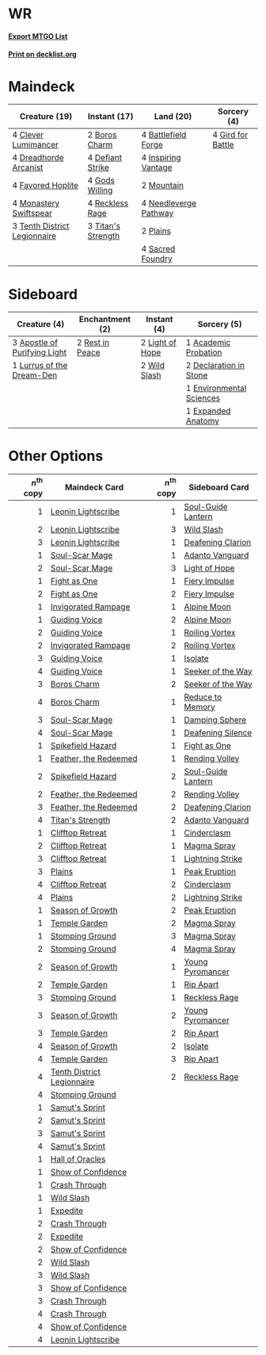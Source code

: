 # WR

#### [Export MTGO List](../collection/WR/WR.txt)
#### [Print on decklist.org](http://decklist.org/?deckmain=4%09Battlefield%20Forge%0A2%09Boros%20Charm%0A4%09Clever%20Lumimancer%0A4%09Defiant%20Strike%0A4%09Dreadhorde%20Arcanist%0A4%09Favored%20Hoplite%0A4%09Gird%20for%20Battle%0A4%09Gods%20Willing%0A4%09Inspiring%20Vantage%0A4%09Monastery%20Swiftspear%0A2%09Mountain%0A4%09Needleverge%20Pathway%0A2%09Plains%0A4%09Reckless%20Rage%0A4%09Sacred%20Foundry%0A3%09Tenth%20District%20Legionnaire%0A3%09Titan's%20Strength&deckside=1%09Academic%20Probation%0A3%09Apostle%20of%20Purifying%20Light%0A2%09Declaration%20in%20Stone%0A1%09Environmental%20Sciences%0A1%09Expanded%20Anatomy%0A2%09Light%20of%20Hope%0A1%09Lurrus%20of%20the%20Dream-Den%0A2%09Rest%20in%20Peace%0A2%09Wild%20Slash)
# Maindeck

|                                             Creature (19)                                             |                                        Instant (17)                                         |                                           Land (20)                                            |                                        Sorcery (4)                                         |
|-------------------------------------------------------------------------------------------------------|---------------------------------------------------------------------------------------------|------------------------------------------------------------------------------------------------|--------------------------------------------------------------------------------------------|
|4 [Clever Lumimancer](http://gatherer.wizards.com/Pages/Card/Details.aspx?multiverseid=513487)         |2 [Boros Charm](http://gatherer.wizards.com/Pages/Card/Details.aspx?multiverseid=442188)     |4 [Battlefield Forge](http://gatherer.wizards.com/Pages/Card/Details.aspx?multiverseid=129479)  |4 [Gird for Battle](http://gatherer.wizards.com/Pages/Card/Details.aspx?multiverseid=452762)|
|4 [Dreadhorde Arcanist](http://gatherer.wizards.com/Pages/Card/Details.aspx?multiverseid=461052)       |4 [Defiant Strike](http://gatherer.wizards.com/Pages/Card/Details.aspx?multiverseid=386515)  |4 [Inspiring Vantage](http://gatherer.wizards.com/Pages/Card/Details.aspx?multiverseid=417819)  |                                                                                            |
|4 [Favored Hoplite](http://gatherer.wizards.com/Pages/Card/Details.aspx?multiverseid=373596)           |4 [Gods Willing](http://gatherer.wizards.com/Pages/Card/Details.aspx?multiverseid=442005)    |2 [Mountain](http://gatherer.wizards.com/Pages/Card/Details.aspx?multiverseid=439859)           |                                                                                            |
|4 [Monastery Swiftspear](http://gatherer.wizards.com/Pages/Card/Details.aspx?multiverseid=438706)      |4 [Reckless Rage](http://gatherer.wizards.com/Pages/Card/Details.aspx?multiverseid=439767)   |4 [Needleverge Pathway](http://gatherer.wizards.com/Pages/Card/Details.aspx?multiverseid=491918)|                                                                                            |
|3 [Tenth District Legionnaire](http://gatherer.wizards.com/Pages/Card/Details.aspx?multiverseid=461149)|3 [Titan's Strength](http://gatherer.wizards.com/Pages/Card/Details.aspx?multiverseid=398680)|2 [Plains](http://gatherer.wizards.com/Pages/Card/Details.aspx?multiverseid=439856)             |                                                                                            |
|                                                                                                       |                                                                                             |4 [Sacred Foundry](http://gatherer.wizards.com/Pages/Card/Details.aspx?multiverseid=405106)     |                                                                                            |


# Sideboard

|                                             Creature (4)                                              |                                     Enchantment (2)                                      |                                       Instant (4)                                        |                                            Sorcery (5)                                            |
|-------------------------------------------------------------------------------------------------------|------------------------------------------------------------------------------------------|------------------------------------------------------------------------------------------|---------------------------------------------------------------------------------------------------|
|3 [Apostle of Purifying Light](http://gatherer.wizards.com/Pages/Card/Details.aspx?multiverseid=466760)|2 [Rest in Peace](http://gatherer.wizards.com/Pages/Card/Details.aspx?multiverseid=442021)|2 [Light of Hope](http://gatherer.wizards.com/Pages/Card/Details.aspx?multiverseid=479540)|1 [Academic Probation](http://gatherer.wizards.com/Pages/Card/Details.aspx?multiverseid=513484)    |
|1 [Lurrus of the Dream-Den](http://gatherer.wizards.com/Pages/Card/Details.aspx?multiverseid=479746)   |                                                                                          |2 [Wild Slash](http://gatherer.wizards.com/Pages/Card/Details.aspx?multiverseid=391959)   |2 [Declaration in Stone](http://gatherer.wizards.com/Pages/Card/Details.aspx?multiverseid=409750)  |
|                                                                                                       |                                                                                          |                                                                                          |1 [Environmental Sciences](http://gatherer.wizards.com/Pages/Card/Details.aspx?multiverseid=513477)|
|                                                                                                       |                                                                                          |                                                                                          |1 [Expanded Anatomy](http://gatherer.wizards.com/Pages/Card/Details.aspx?multiverseid=513478)      |


# Other Options

|*n*<sup>th</sup> copy|                                            Maindeck Card                                            |*n*<sup>th</sup> copy|                                       Sideboard Card                                        |
|--------------------:|-----------------------------------------------------------------------------------------------------|--------------------:|---------------------------------------------------------------------------------------------|
|                    1|[Leonin Lightscribe](http://gatherer.wizards.com/Pages/Card/Details.aspx?multiverseid=513497)        |                    1|[Soul-Guide Lantern](http://gatherer.wizards.com/Pages/Card/Details.aspx?multiverseid=476488)|
|                    2|[Leonin Lightscribe](http://gatherer.wizards.com/Pages/Card/Details.aspx?multiverseid=513497)        |                    3|[Wild Slash](http://gatherer.wizards.com/Pages/Card/Details.aspx?multiverseid=391959)        |
|                    3|[Leonin Lightscribe](http://gatherer.wizards.com/Pages/Card/Details.aspx?multiverseid=513497)        |                    1|[Deafening Clarion](http://gatherer.wizards.com/Pages/Card/Details.aspx?multiverseid=452915) |
|                    1|[Soul-Scar Mage](http://gatherer.wizards.com/Pages/Card/Details.aspx?multiverseid=426850)            |                    1|[Adanto Vanguard](http://gatherer.wizards.com/Pages/Card/Details.aspx?multiverseid=435152)   |
|                    2|[Soul-Scar Mage](http://gatherer.wizards.com/Pages/Card/Details.aspx?multiverseid=426850)            |                    3|[Light of Hope](http://gatherer.wizards.com/Pages/Card/Details.aspx?multiverseid=479540)     |
|                    1|[Fight as One](http://gatherer.wizards.com/Pages/Card/Details.aspx?multiverseid=479532)              |                    1|[Fiery Impulse](http://gatherer.wizards.com/Pages/Card/Details.aspx?multiverseid=398516)     |
|                    2|[Fight as One](http://gatherer.wizards.com/Pages/Card/Details.aspx?multiverseid=479532)              |                    2|[Fiery Impulse](http://gatherer.wizards.com/Pages/Card/Details.aspx?multiverseid=398516)     |
|                    1|[Invigorated Rampage](http://gatherer.wizards.com/Pages/Card/Details.aspx?multiverseid=423753)       |                    1|[Alpine Moon](http://gatherer.wizards.com/Pages/Card/Details.aspx?multiverseid=447264)       |
|                    1|[Guiding Voice](http://gatherer.wizards.com/Pages/Card/Details.aspx?multiverseid=513496)             |                    2|[Alpine Moon](http://gatherer.wizards.com/Pages/Card/Details.aspx?multiverseid=447264)       |
|                    2|[Guiding Voice](http://gatherer.wizards.com/Pages/Card/Details.aspx?multiverseid=513496)             |                    1|[Roiling Vortex](http://gatherer.wizards.com/Pages/Card/Details.aspx?multiverseid=491797)    |
|                    2|[Invigorated Rampage](http://gatherer.wizards.com/Pages/Card/Details.aspx?multiverseid=423753)       |                    2|[Roiling Vortex](http://gatherer.wizards.com/Pages/Card/Details.aspx?multiverseid=491797)    |
|                    3|[Guiding Voice](http://gatherer.wizards.com/Pages/Card/Details.aspx?multiverseid=513496)             |                    1|[Isolate](http://gatherer.wizards.com/Pages/Card/Details.aspx?multiverseid=447153)           |
|                    4|[Guiding Voice](http://gatherer.wizards.com/Pages/Card/Details.aspx?multiverseid=513496)             |                    1|[Seeker of the Way](http://gatherer.wizards.com/Pages/Card/Details.aspx?multiverseid=438595) |
|                    3|[Boros Charm](http://gatherer.wizards.com/Pages/Card/Details.aspx?multiverseid=442188)               |                    2|[Seeker of the Way](http://gatherer.wizards.com/Pages/Card/Details.aspx?multiverseid=438595) |
|                    4|[Boros Charm](http://gatherer.wizards.com/Pages/Card/Details.aspx?multiverseid=442188)               |                    1|[Reduce to Memory](http://gatherer.wizards.com/Pages/Card/Details.aspx?multiverseid=513502)  |
|                    3|[Soul-Scar Mage](http://gatherer.wizards.com/Pages/Card/Details.aspx?multiverseid=426850)            |                    1|[Damping Sphere](http://gatherer.wizards.com/Pages/Card/Details.aspx?multiverseid=443101)    |
|                    4|[Soul-Scar Mage](http://gatherer.wizards.com/Pages/Card/Details.aspx?multiverseid=426850)            |                    1|[Deafening Silence](http://gatherer.wizards.com/Pages/Card/Details.aspx?multiverseid=472972) |
|                    1|[Spikefield Hazard](http://gatherer.wizards.com/Pages/Card/Details.aspx?multiverseid=491809)         |                    1|[Fight as One](http://gatherer.wizards.com/Pages/Card/Details.aspx?multiverseid=479532)      |
|                    1|[Feather, the Redeemed](http://gatherer.wizards.com/Pages/Card/Details.aspx?multiverseid=461124)     |                    1|[Rending Volley](http://gatherer.wizards.com/Pages/Card/Details.aspx?multiverseid=394663)    |
|                    2|[Spikefield Hazard](http://gatherer.wizards.com/Pages/Card/Details.aspx?multiverseid=491809)         |                    2|[Soul-Guide Lantern](http://gatherer.wizards.com/Pages/Card/Details.aspx?multiverseid=476488)|
|                    2|[Feather, the Redeemed](http://gatherer.wizards.com/Pages/Card/Details.aspx?multiverseid=461124)     |                    2|[Rending Volley](http://gatherer.wizards.com/Pages/Card/Details.aspx?multiverseid=394663)    |
|                    3|[Feather, the Redeemed](http://gatherer.wizards.com/Pages/Card/Details.aspx?multiverseid=461124)     |                    2|[Deafening Clarion](http://gatherer.wizards.com/Pages/Card/Details.aspx?multiverseid=452915) |
|                    4|[Titan's Strength](http://gatherer.wizards.com/Pages/Card/Details.aspx?multiverseid=398680)          |                    2|[Adanto Vanguard](http://gatherer.wizards.com/Pages/Card/Details.aspx?multiverseid=435152)   |
|                    1|[Clifftop Retreat](http://gatherer.wizards.com/Pages/Card/Details.aspx?multiverseid=443127)          |                    1|[Cinderclasm](http://gatherer.wizards.com/Pages/Card/Details.aspx?multiverseid=491776)       |
|                    2|[Clifftop Retreat](http://gatherer.wizards.com/Pages/Card/Details.aspx?multiverseid=443127)          |                    1|[Magma Spray](http://gatherer.wizards.com/Pages/Card/Details.aspx?multiverseid=426843)       |
|                    3|[Clifftop Retreat](http://gatherer.wizards.com/Pages/Card/Details.aspx?multiverseid=443127)          |                    1|[Lightning Strike](http://gatherer.wizards.com/Pages/Card/Details.aspx?multiverseid=383299)  |
|                    3|[Plains](http://gatherer.wizards.com/Pages/Card/Details.aspx?multiverseid=439856)                    |                    1|[Peak Eruption](http://gatherer.wizards.com/Pages/Card/Details.aspx?multiverseid=373507)     |
|                    4|[Clifftop Retreat](http://gatherer.wizards.com/Pages/Card/Details.aspx?multiverseid=443127)          |                    2|[Cinderclasm](http://gatherer.wizards.com/Pages/Card/Details.aspx?multiverseid=491776)       |
|                    4|[Plains](http://gatherer.wizards.com/Pages/Card/Details.aspx?multiverseid=439856)                    |                    2|[Lightning Strike](http://gatherer.wizards.com/Pages/Card/Details.aspx?multiverseid=383299)  |
|                    1|[Season of Growth](http://gatherer.wizards.com/Pages/Card/Details.aspx?multiverseid=466945)          |                    2|[Peak Eruption](http://gatherer.wizards.com/Pages/Card/Details.aspx?multiverseid=373507)     |
|                    1|[Temple Garden](http://gatherer.wizards.com/Pages/Card/Details.aspx?multiverseid=405112)             |                    2|[Magma Spray](http://gatherer.wizards.com/Pages/Card/Details.aspx?multiverseid=426843)       |
|                    1|[Stomping Ground](http://gatherer.wizards.com/Pages/Card/Details.aspx?multiverseid=405110)           |                    3|[Magma Spray](http://gatherer.wizards.com/Pages/Card/Details.aspx?multiverseid=426843)       |
|                    2|[Stomping Ground](http://gatherer.wizards.com/Pages/Card/Details.aspx?multiverseid=405110)           |                    4|[Magma Spray](http://gatherer.wizards.com/Pages/Card/Details.aspx?multiverseid=426843)       |
|                    2|[Season of Growth](http://gatherer.wizards.com/Pages/Card/Details.aspx?multiverseid=466945)          |                    1|[Young Pyromancer](http://gatherer.wizards.com/Pages/Card/Details.aspx?multiverseid=426592)  |
|                    2|[Temple Garden](http://gatherer.wizards.com/Pages/Card/Details.aspx?multiverseid=405112)             |                    1|[Rip Apart](http://gatherer.wizards.com/Pages/Card/Details.aspx?multiverseid=513717)         |
|                    3|[Stomping Ground](http://gatherer.wizards.com/Pages/Card/Details.aspx?multiverseid=405110)           |                    1|[Reckless Rage](http://gatherer.wizards.com/Pages/Card/Details.aspx?multiverseid=439767)     |
|                    3|[Season of Growth](http://gatherer.wizards.com/Pages/Card/Details.aspx?multiverseid=466945)          |                    2|[Young Pyromancer](http://gatherer.wizards.com/Pages/Card/Details.aspx?multiverseid=426592)  |
|                    3|[Temple Garden](http://gatherer.wizards.com/Pages/Card/Details.aspx?multiverseid=405112)             |                    2|[Rip Apart](http://gatherer.wizards.com/Pages/Card/Details.aspx?multiverseid=513717)         |
|                    4|[Season of Growth](http://gatherer.wizards.com/Pages/Card/Details.aspx?multiverseid=466945)          |                    2|[Isolate](http://gatherer.wizards.com/Pages/Card/Details.aspx?multiverseid=447153)           |
|                    4|[Temple Garden](http://gatherer.wizards.com/Pages/Card/Details.aspx?multiverseid=405112)             |                    3|[Rip Apart](http://gatherer.wizards.com/Pages/Card/Details.aspx?multiverseid=513717)         |
|                    4|[Tenth District Legionnaire](http://gatherer.wizards.com/Pages/Card/Details.aspx?multiverseid=461149)|                    2|[Reckless Rage](http://gatherer.wizards.com/Pages/Card/Details.aspx?multiverseid=439767)     |
|                    4|[Stomping Ground](http://gatherer.wizards.com/Pages/Card/Details.aspx?multiverseid=405110)           |                     |                                                                                             |
|                    1|[Samut's Sprint](http://gatherer.wizards.com/Pages/Card/Details.aspx?multiverseid=461069)            |                     |                                                                                             |
|                    2|[Samut's Sprint](http://gatherer.wizards.com/Pages/Card/Details.aspx?multiverseid=461069)            |                     |                                                                                             |
|                    3|[Samut's Sprint](http://gatherer.wizards.com/Pages/Card/Details.aspx?multiverseid=461069)            |                     |                                                                                             |
|                    4|[Samut's Sprint](http://gatherer.wizards.com/Pages/Card/Details.aspx?multiverseid=461069)            |                     |                                                                                             |
|                    1|[Hall of Oracles](http://gatherer.wizards.com/Pages/Card/Details.aspx?multiverseid=513759)           |                     |                                                                                             |
|                    1|[Show of Confidence](http://gatherer.wizards.com/Pages/Card/Details.aspx?multiverseid=513505)        |                     |                                                                                             |
|                    1|[Crash Through](http://gatherer.wizards.com/Pages/Card/Details.aspx?multiverseid=430777)             |                     |                                                                                             |
|                    1|[Wild Slash](http://gatherer.wizards.com/Pages/Card/Details.aspx?multiverseid=391959)                |                     |                                                                                             |
|                    1|[Expedite](http://gatherer.wizards.com/Pages/Card/Details.aspx?multiverseid=446145)                  |                     |                                                                                             |
|                    2|[Crash Through](http://gatherer.wizards.com/Pages/Card/Details.aspx?multiverseid=430777)             |                     |                                                                                             |
|                    2|[Expedite](http://gatherer.wizards.com/Pages/Card/Details.aspx?multiverseid=446145)                  |                     |                                                                                             |
|                    2|[Show of Confidence](http://gatherer.wizards.com/Pages/Card/Details.aspx?multiverseid=513505)        |                     |                                                                                             |
|                    2|[Wild Slash](http://gatherer.wizards.com/Pages/Card/Details.aspx?multiverseid=391959)                |                     |                                                                                             |
|                    3|[Wild Slash](http://gatherer.wizards.com/Pages/Card/Details.aspx?multiverseid=391959)                |                     |                                                                                             |
|                    3|[Show of Confidence](http://gatherer.wizards.com/Pages/Card/Details.aspx?multiverseid=513505)        |                     |                                                                                             |
|                    3|[Crash Through](http://gatherer.wizards.com/Pages/Card/Details.aspx?multiverseid=430777)             |                     |                                                                                             |
|                    4|[Crash Through](http://gatherer.wizards.com/Pages/Card/Details.aspx?multiverseid=430777)             |                     |                                                                                             |
|                    4|[Show of Confidence](http://gatherer.wizards.com/Pages/Card/Details.aspx?multiverseid=513505)        |                     |                                                                                             |
|                    4|[Leonin Lightscribe](http://gatherer.wizards.com/Pages/Card/Details.aspx?multiverseid=513497)        |                     |                                                                                             |

